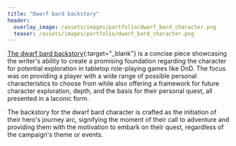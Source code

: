 ```yaml
---
title: "Dwarf bard backstory"
header:
  overlay_image: /assets/images/portfolio/dwarf_bard_character.png
  teaser: /assets/images/portfolio/dwarf_bard_character.png
---
```


[The dwarf bard backstory](https://drive.google.com/file/d/1BsVojv88Vm5jYXYzDCCSVtN56gM9EwAs/view?usp=sharing){:target="\_blank"} is a concise piece showcasing the writer's ability to create a promising foundation regarding the character for potential exploration in tabletop role-playing games like DnD. The focus was on providing a player with a wide range of possible personal characteristics to choose from while also offering a framework for future character exploration, depth, and the basis for their personal quest, all presented in a laconic form.

The backstory for the dwarf bard character is crafted as the initiation of their hero's journey arc, signifying the moment of their call to adventure and providing them with the motivation to embark on their quest, regardless of the campaign's theme or events.
